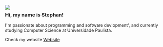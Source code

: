 <img align="left" src="https://media.giphy.com/media/2RiU1RUjyh4C4/giphy.gif" />

### Hi, my name is Stephan!

I'm passionate about programming and software devlopment', and currently studying Computer Science at Universidade Paulista.

Check my website [Website](https://www.facebook.com/stcharles02/) <br/>


![<img src="https://img.shields.io/badge/LinkedIn-0077B5?style=for-the-badge&logo=linkedin&logoColor=white" />](https://www.linkedin.com/in/stephan-charles/)

![<img src="https://img.shields.io/badge/Twitter-1DA1F2?style=for-the-badge&logo=twitter&logoColor=white" />](https://twitter.com/S_charles10)

![<img src="https://img.shields.io/badge/Instagram-E4405F?style=for-the-badge&logo=instagram&logoColor=white" />](https://www.instagram.com/ostcharless/)

![<img src="https://img.shields.io/badge/Facebook-1877F2?style=for-the-badge&logo=facebook&logoColor=white" />](https://www.facebook.com/stcharles02/)
